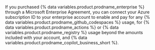 If you purchased {% data variables.product.prodname_enterprise %} through a Microsoft Enterprise Agreement, you can connect your Azure subscription ID to your enterprise account to enable and pay for any {% data variables.product.prodname_github_codespaces %} usage, for {% data variables.product.prodname_actions %} or {% data variables.product.prodname_registry %} usage beyond the amounts included with your account, and {% data variables.product.prodname_copilot_business_short %}.
